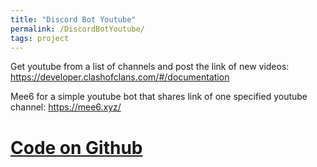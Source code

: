 ```yaml
---
title: "Discord Bot Youtube"
permalink: /DiscordBotYoutube/
tags: project
---
```


Get youtube from a list of channels and post the link of new videos:
https://developer.clashofclans.com/#/documentation

Mee6 for a simple youtube bot that shares link of one specified youtube channel:
https://mee6.xyz/

# [Code on Github](https://github.com/MarcoDiFrancesco/DiscordBotYoutube)
